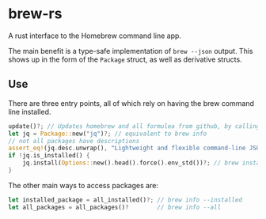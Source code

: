 # brew-rs

A rust interface to the Homebrew command line app. 

The main benefit is a type-safe implementation of `brew --json` output. This
shows up in the form of the `Package` struct, as well as derivative structs. 

## Use
There are three entry points, all of which rely on having the brew command line
installed.

``` rust
update()?; // Updates homebrew and all formulea from github, by calling brew update
let jq = Package::new("jq")?; // equivalent to brew info
// not all packages have descriptions
assert_eq!(jq.desc.unwrap(), "Lightweight and flexible command-line JSON processor");
if !jq.is_installed() {
    jq.install(Options::new().head().force().env_std())?; // brew install --HEAD --force --env=std
}
```

The other main ways to access packages are:
``` rust
let installed_package = all_installed()?; // brew info --installed
let all_packages = all_packages()?        // brew info --all
```

